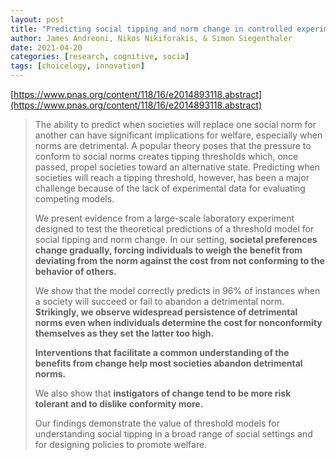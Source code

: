 ```yaml
---
layout: post
title: "Predicting social tipping and norm change in controlled experiments"
author: James Andreoni, Nikos Nikiforakis, & Simon Siegenthaler
date: 2021-04-20
categories: [research, cognitive, socia]
tags: [choicelogy, innovation]
---
```


[https://www.pnas.org/content/118/16/e2014893118.abstract](https://www.pnas.org/content/118/16/e2014893118.abstract)

> The ability to predict when societies will replace one social norm for another can have significant implications for welfare, especially when norms are detrimental. A popular theory poses that the pressure to conform to social norms creates tipping thresholds which, once passed, propel societies toward an alternative state. Predicting when societies will reach a tipping threshold, however, has been a major challenge because of the lack of experimental data for evaluating competing models. 
>
> We present evidence from a large-scale laboratory experiment designed to test the theoretical predictions of a threshold model for social tipping and norm change. In our setting, **societal preferences change gradually, forcing individuals to weigh the benefit from deviating from the norm against the cost from not conforming to the behavior of others.** 
>
> We show that the model correctly predicts in 96% of instances when a society will succeed or fail to abandon a detrimental norm. **Strikingly, we observe widespread persistence of detrimental norms even when individuals determine the cost for nonconformity themselves as they set the latter too high.** 
>
> **Interventions that facilitate a common understanding of the benefits from change help most societies abandon detrimental norms.** 
>
> We also show that **instigators of change tend to be more risk tolerant and to dislike conformity more.** 
>
> Our findings demonstrate the value of threshold models for understanding social tipping in a broad range of social settings and for designing policies to promote welfare.
